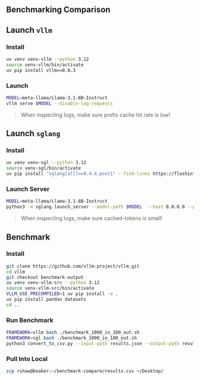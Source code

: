 ## Benchmarking Comparison

## Launch `vllm`

### Install

```bash
uv venv venv-vllm --python 3.12
source venv-vllm/bin/activate
uv pip install vllm==0.8.3
```

### Launch

```bash
MODEL=meta-llama/Llama-3.1-8B-Instruct
vllm serve $MODEL --disable-log-requests
```

> When inspecting logs, make sure prefix cache hit rate is low!

## Launch `sglang`

### Install

```bash
uv venv venv-sgl --python 3.12
source venv-sgl/bin/activate
uv pip install "sglang[all]==0.4.4.post1" --find-links https://flashinfer.ai/whl/cu124/torch2.5/flashinfer-python
```

### Launch Server

```bash
MODEL=meta-llama/Llama-3.1-8B-Instruct
python3 -m sglang.launch_server --model-path $MODEL  --host 0.0.0.0 --port 8000 # --enable-mixed-chunk --enable-torch-compile
```

> When inspecting logs, make sure cached-tokens is small!

## Benchmark

### Install
```bash
git clone https://github.com/vllm-project/vllm.git
cd vllm
git checkout benchmark-output
uv venv venv-vllm-src --python 3.12
source venv-vllm-src/bin/activate
VLLM_USE_PRECOMPILED=1 uv pip install -e .
uv pip install pandas datasets
cd ..
```

### Run Benchmark

```bash
FRAMEWORK=vllm bash ./benchmark_1000_in_100_out.sh
FRAMEWORK=sgl bash ./benchmark_1000_in_100_out.sh
python3 convert_to_csv.py --input-path results.json --output-path results.csv
```

### Pull Into Local

```bash
scp rshaw@beaker:~/benchmark-compare/results.csv ~/Desktop/
```
